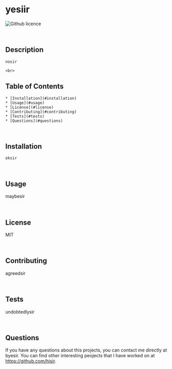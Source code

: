 # yesiir
  
  
  ![Github licence](http://img.shields.io/badge/license-MIT-blue.svg)
  
  <br>
  
  ## Description 
    nosir

    <br>

  ## Table of Contents
    * [Installation](#installation)
    * [Usage](#usage)
    * [License](#license)
    * [Contributing](#contributing)
    * [Tests](#tests)
    * [Questions](#questions)

  <br>

  ## Installation 
    oksir

  <br>

  ## Usage 
   maybesir

  <br>

  ## License 
   MIT

  <br>

  ## Contributing 
  agreedsir

  <br>

  ## Tests
  undobtedlysir

  <br>

  ## Questions
  If you have any questions about this projects, you can contact me directly at byesir. You can find other interesting peojects that I have worked on at https://github.com/hisir.

